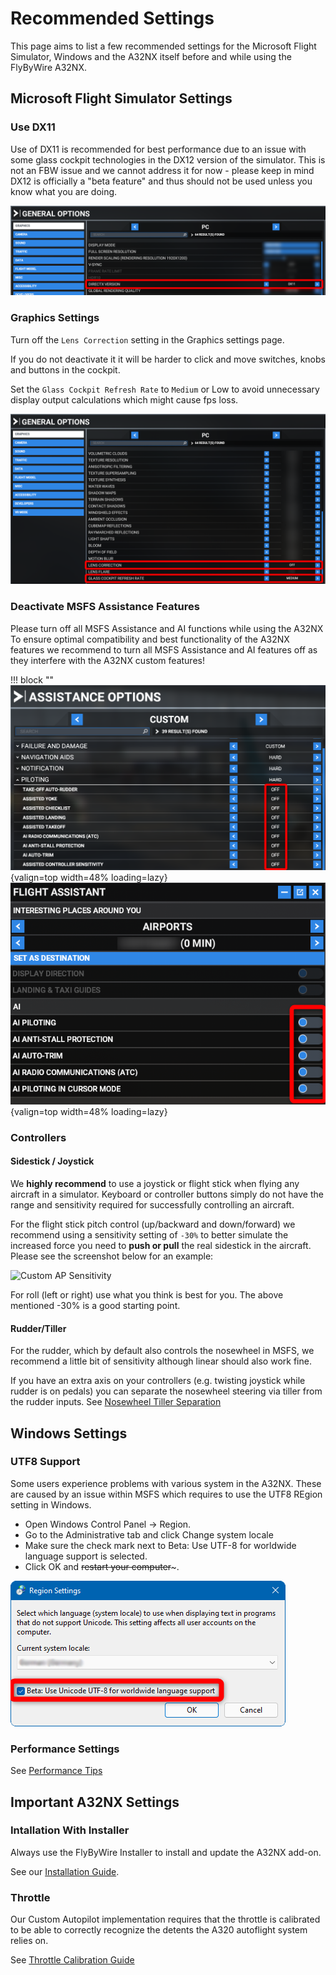 # Recommended Settings

<style>
    .md-typeset .admonition.block, .md-typeset details.block {
        text-align: center;
    }
</style>

This page aims to list a few recommended settings for the Microsoft Flight Simulator, Windows and the A32NX itself before and while using the FlyByWire A32NX.

## Microsoft Flight Simulator Settings

### Use DX11

Use of DX11 is recommended for best performance due to an issue with some glass cockpit technologies in the DX12 version of the simulator. This is not an FBW issue and we cannot address it for now - please keep in mind DX12 is officially a "beta feature" and thus should not be used unless you know what you are doing.

![MSFS DX11 Setting](assets/settings/msfs-dx11.png "MSFS DX11 Setting")

### Graphics Settings

Turn off the `Lens Correction` setting in the Graphics settings page.

If you do not deactivate it it will be harder to click and move switches, knobs and buttons in the cockpit.

Set the `Glass Cockpit Refresh Rate` to `Medium` or Low to avoid unnecessary display output calculations which might cause fps loss.

![MSFS Graphic Settings](assets/settings/msfs-settings.png "MSFS Graphic Settings")

### Deactivate MSFS Assistance Features

Please turn off all MSFS Assistance and AI functions while using the A32NX
To ensure optimal compatibility and best functionality of the A32NX features we recommend to turn all MSFS Assistance and AI features off as they interfere with the A32NX custom features!

!!! block ""
    ![MSFS Assistance Options](assets/settings/assistance-options.png "MSFS Assistance Options"){valign=top width=48% loading=lazy}
    ![MSFS AI Options](assets/settings/ai-options.png "MSFS AI Options"){valign=top width=48% loading=lazy}

### Controllers

#### Sidestick / Joystick

We **highly recommend** to use a joystick or flight stick when flying any aircraft in a simulator. Keyboard or controller buttons simply do not have the range and sensitivity required for successfully controlling an aircraft.

For the flight stick pitch control (up/backward and down/forward) we recommend using a sensitivity setting of `-30%` to better simulate the increased force you need to **push or pull** the real sidestick in the aircraft. Please see the screenshot below for an example:

![Custom AP Sensitivity](../assets/feature-guides/sensitivity-custom-ap.png "Custom AP Sensitivity")

For roll (left or right) use what you think is best for you. The above mentioned -30% is a good starting point.

#### Rudder/Tiller

For the rudder, which by default also controls the nosewheel in MSFS, we recommend a little bit of sensitivity although linear should also work fine.

If you have an extra axis on your controllers (e.g. twisting joystick while rudder is on pedals) you can separate the nosewheel steering via tiller from the rudder inputs. See [Nosewheel Tiller Separation](feature-guides/nw-tiller.md)

## Windows Settings

### UTF8 Support

Some users experience problems with various system in the A32NX. These are caused by an issue within MSFS which requires to use the UTF8 REgion setting in Windows.

- Open Windows Control Panel -> Region.
- Go to the Administrative tab and click Change system locale
- Make sure the check mark next to Beta: Use UTF-8 for worldwide language support is selected.
- Click OK and ~~restart your computer~~~.

![Windows Region UTF8 Support Setting](assets/settings/utf8-windows-setting.png "Windows Region UTF8 Support Setting")

### Performance Settings

See [Performance Tips](support/performance-tips.md)

## Important A32NX Settings

### Intallation With Installer

Always use the FlyByWire Installer to install and update the A32NX add-on.

See our [Installation Guide](installation.md).

### Throttle

Our Custom Autopilot implementation requires that the throttle is calibrated to be able to correctly recognize the detents the A320 autoflight system relies on.

See [Throttle Calibration Guide](feature-guides/flypad/throttle-calibration.md)

